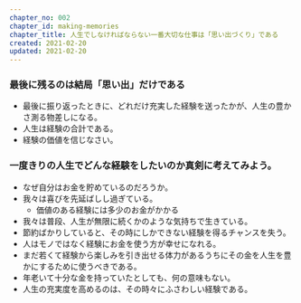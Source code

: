 ```yaml
---
chapter_no: 002
chapter_id: making-memories
chapter_title: 人生でしなければならない一番大切な仕事は「思い出づくり」である
created: 2021-02-20
updated: 2021-02-20
---
```

### 最後に残るのは結局「思い出」だけである
- 最後に振り返ったときに、どれだけ充実した経験を送ったかが、人生の豊かさ測る物差しになる。
- 人生は経験の合計である。
- 経験の価値を信じなさい。

### 一度きりの人生でどんな経験をしたいのか真剣に考えてみよう。 
- なぜ自分はお金を貯めているのだろうか。
- 我々は喜びを先延ばしし過ぎている。
  - 価値のある経験には多少のお金がかかる
- 我々は普段、人生が無限に続くかのような気持ちで生きている。
- 節約ばかりしていると、その時にしかできない経験を得るチャンスを失う。
- 人はモノではなく経験にお金を使う方が幸せになれる。
- まだ若くて経験から楽しみを引き出せる体力があるうちにその金を人生を豊かにするために使うべきである。
- 年老いて十分な金を持っていたとしても、何の意味もない。
- 人生の充実度を高めるのは、その時々にふさわしい経験である。
